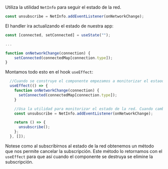 Utiliza la utilidad `NetInfo` para seguir el estado de la red.

```js
const unsubscribe = NetInfo.addEventListener(onNetworkChange);
```

El handler ira actualizando el estado de nuestra app:

```js
const [connected, setConnected] = useState("");

...

function onNetworkChange(connection) {
    setConnected(connectedMap[connection.type]);
}
```

Montamos todo esto en el hook `useEffect`:

```js
  //Cuando se construye el componente empezamos a monitorizar el estaod de la red.
  useEffect(() => {
    function onNetworkChange(connection) {
      setConnected(connectedMap[connection.type]);
    }

    //Usa la utilidad para monitorizar el estado de la red. Cuando cambia actualizaremos el estado de la App. Devuelve un lambda que nos permite eliminar la subscripción
    const unsubscribe = NetInfo.addEventListener(onNetworkChange);

    return () => {
      unsubscribe();
    };
  }, []);
  ```

  Notese como al subscribirnos al estado de la red obtenemos un método que nos permite cancelar la subscripción. Este método lo retornamos con el `useEffect` para que así cuando el componente se destruya se elimine la subscripción.
